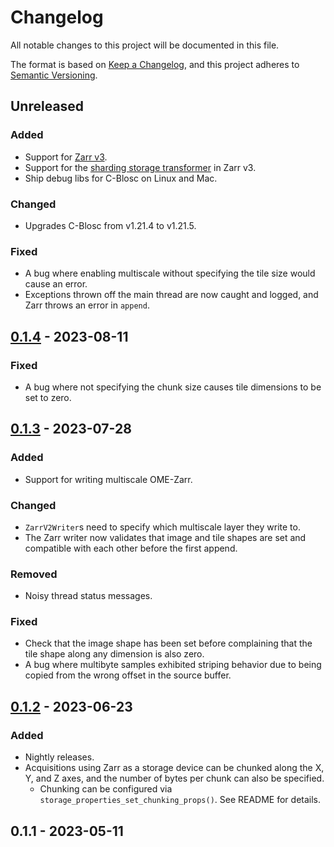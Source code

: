 # Changelog

All notable changes to this project will be documented in this file.

The format is based on [Keep a Changelog](https://keepachangelog.com/en/1.0.0/),
and this project adheres to [Semantic Versioning](https://semver.org/spec/v2.0.0.html).

## Unreleased

### Added

- Support for [Zarr v3](https://zarr-specs.readthedocs.io/en/latest/v3/core/v3.0.html).
- Support for
  the [sharding storage transformer](https://web.archive.org/web/20230213221154/https://zarr-specs.readthedocs.io/en/latest/extensions/storage-transformers/sharding/v1.0.html)
  in Zarr v3.
- Ship debug libs for C-Blosc on Linux and Mac.

### Changed

- Upgrades C-Blosc from v1.21.4 to v1.21.5.

### Fixed

- A bug where enabling multiscale without specifying the tile size would cause an error.
- Exceptions thrown off the main thread are now caught and logged, and Zarr throws an error in `append`.

## [0.1.4](https://github.com/acquire-project/acquire-driver-zarr/compare/v0.1.3...v0.1.4) - 2023-08-11

### Fixed

- A bug where not specifying the chunk size causes tile dimensions to be set to zero.

## [0.1.3](https://github.com/acquire-project/acquire-driver-zarr/compare/v0.1.2...v0.1.3) - 2023-07-28

### Added

- Support for writing multiscale OME-Zarr.

### Changed

- `ZarrV2Writer`s need to specify which multiscale layer they write to.
- The Zarr writer now validates that image and tile shapes are set and compatible with each other before the first
  append.

### Removed

- Noisy thread status messages.

### Fixed

- Check that the image shape has been set before complaining that the tile shape along any dimension is also zero.
- A bug where multibyte samples exhibited striping behavior due to being copied from the wrong offset in the source
  buffer.

## [0.1.2](https://github.com/acquire-project/acquire-driver-zarr/compare/v0.1.1...v0.1.2) - 2023-06-23

### Added

- Nightly releases.
- Acquisitions using Zarr as a storage device can be chunked along the X, Y, and Z axes, and the number of bytes per
  chunk can also be specified.
    - Chunking can be configured via `storage_properties_set_chunking_props()`. See README for details.

## 0.1.1 - 2023-05-11
